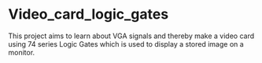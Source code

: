 # Video_card_logic_gates

This project aims to learn about VGA signals and thereby make a video card using 74 series Logic Gates which is used to display a stored image on a monitor. 
